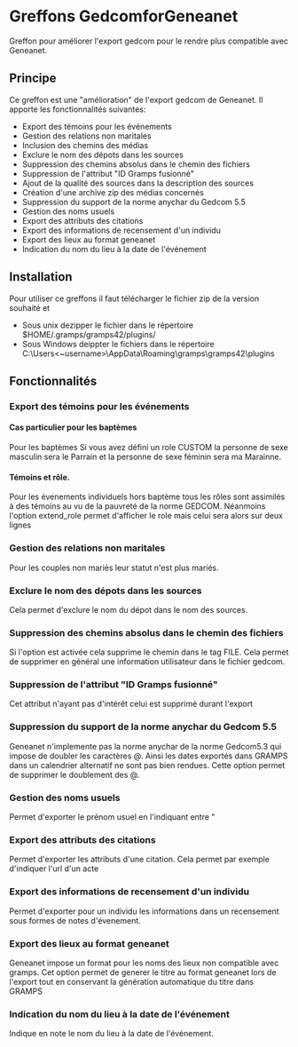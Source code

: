 # Greffons GedcomforGeneanet

Greffon pour améliorer l'export gedcom pour le rendre plus compatible avec Geneanet.

## Principe
Ce greffon est une "amélioration" de l'export gedcom de Geneanet. Il apporte les fonctionnalités suivantes:

* Export des témoins pour les événements
* Gestion des relations non maritales
* Inclusion des chemins des médias
* Exclure le nom des dépots dans les sources
* Suppression des chemins absolus dans le chemin des fichiers
* Suppression de l'attribut "ID Gramps fusionné"
* Ajout de la qualité des sources dans la description des sources
* Création d'une archive zip des médias concernés
* Suppression du support de la norme anychar du Gedcom 5.5
* Gestion des noms usuels
* Export des attributs des citations
* Export des informations de recensement d'un individu
* Export des lieux au format geneanet
* Indication du nom du lieu à la date de l'événement


## Installation

Pour utiliser ce greffons il faut télécharger le fichier zip de la version souhaité et 

* Sous unix dezipper le fichier dans le répertoire $HOME/.gramps/gramps42/plugins/
* Sous Windows deippter le fichiers dans le répertoire C:\Users\<~username>\AppData\Roaming\gramps\gramps42\plugins

## Fonctionnalités

### Export des témoins pour les événements

#### Cas particulier pour les baptèmes

Pour les baptèmes Si vous avez défini un role CUSTOM la personne de sexe masculin sera le Parrain et la personne de sexe féminin sera ma Marainne.

#### Témoins et rôle.

Pour les évenements individuels hors baptème tous les rôles sont assimilés à des témoins au vu de la pauvreté de la norme GEDCOM. 
Néanmoins l'option extend_role permet d'afficher le role mais celui sera alors sur deux lignes 

### Gestion des relations non maritales
Pour les couples non mariés leur statut n'est plus mariés. 

### Exclure le nom des dépots dans les sources

Cela permet d'exclure le nom du dépot dans le nom des sources.

### Suppression des chemins absolus dans le chemin des fichiers

Si l'option est activée cela supprime le chemin dans le tag FILE. 
Cela permet de supprimer en général une information utilisateur dans le fichier gedcom.

### Suppression de l'attribut "ID Gramps fusionné"

Cet attribut n'ayant pas d'intérêt celui est supprimé durant l'export

### Suppression du support de la norme anychar du Gedcom 5.5

Geneanet n'implemente pas la norme anychar de la norme Gedcom5.3 qui impose de doubler les caractères @. Ainsi les dates exportés dans GRAMPS dans un calendrier alternatif ne sont pas bien rendues. Cette option permet de supprimer le doublement des @.


### Gestion des noms usuels

Permet d'exporter le prénom usuel en l'indiquant entre "

### Export des attributs des citations

Permet d'exporter les attributs d'une citation. Cela permet par exemple d'indiquer l'url d'un acte

### Export des informations de recensement d'un individu

Permet d'exporter pour un individu les informations dans un recensement sous formes de notes d'évenement.
###  Export des lieux au format geneanet
Geneanet impose un format pour les noms des lieux non compatible avec gramps. Cet option permet de generer le titre au format geneanet lors de l'export tout en conservant la génération automatique du titre dans GRAMPS

### Indication du nom du lieu à la date de l'événement

Indique en note le nom du lieu à la date de l'événement.
